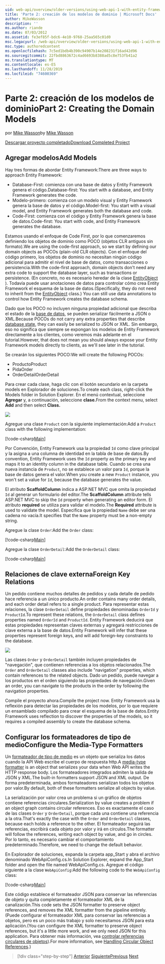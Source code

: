 ```yaml
---
uid: web-api/overview/older-versions/using-web-api-1-with-entity-framework-5/using-web-api-with-entity-framework-part-2
title: 'Parte 2: creación de los modelos de dominio | Microsoft Docs'
author: MikeWasson
description: ''
ms.author: riande
ms.date: 07/03/2012
ms.assetid: fe3ef85f-bdc6-4e10-9768-25aa565c01d0
msc.legacyurl: /web-api/overview/older-versions/using-web-api-1-with-entity-framework-5/using-web-api-with-entity-framework-part-2
msc.type: authoredcontent
ms.openlocfilehash: 7c5ed1bdb4b390c94907b14e208231f16ad42d96
ms.sourcegitcommit: 22fbd8863672c4ad6693b8388ad5c8e753fb41a2
ms.translationtype: MT
ms.contentlocale: es-ES
ms.lasthandoff: 11/28/2019
ms.locfileid: "74600369"
---
```

# <a name="part-2-creating-the-domain-models"></a><span data-ttu-id="c12e9-102">Parte 2: creación de los modelos de dominio</span><span class="sxs-lookup"><span data-stu-id="c12e9-102">Part 2: Creating the Domain Models</span></span>

<span data-ttu-id="c12e9-103">por [Mike Wasson](https://github.com/MikeWasson)</span><span class="sxs-lookup"><span data-stu-id="c12e9-103">by [Mike Wasson](https://github.com/MikeWasson)</span></span>

[<span data-ttu-id="c12e9-104">Descargar proyecto completado</span><span class="sxs-lookup"><span data-stu-id="c12e9-104">Download Completed Project</span></span>](https://code.msdn.microsoft.com/ASP-NET-Web-API-with-afa30545)

## <a name="add-models"></a><span data-ttu-id="c12e9-105">Agregar modelos</span><span class="sxs-lookup"><span data-stu-id="c12e9-105">Add Models</span></span>

<span data-ttu-id="c12e9-106">Hay tres formas de abordar Entity Framework:</span><span class="sxs-lookup"><span data-stu-id="c12e9-106">There are three ways to approach Entity Framework:</span></span>

- <span data-ttu-id="c12e9-107">Database-First: comienza con una base de datos y Entity Framework genera el código.</span><span class="sxs-lookup"><span data-stu-id="c12e9-107">Database-first: You start with a database, and Entity Framework generates the code.</span></span>
- <span data-ttu-id="c12e9-108">Modelo-primero: comienza con un modelo visual y Entity Framework genera la base de datos y el código.</span><span class="sxs-lookup"><span data-stu-id="c12e9-108">Model-first: You start with a visual model, and Entity Framework generates both the database and code.</span></span>
- <span data-ttu-id="c12e9-109">Code-First: comienza con el código y Entity Framework genera la base de datos.</span><span class="sxs-lookup"><span data-stu-id="c12e9-109">Code-first: You start with code, and Entity Framework generates the database.</span></span>

<span data-ttu-id="c12e9-110">Estamos usando el enfoque de Code First, por lo que comenzaremos definiendo los objetos de dominio como POCO (objetos CLR antiguos sin formato).</span><span class="sxs-lookup"><span data-stu-id="c12e9-110">We are using the code-first approach, so we start by defining our domain objects as POCOs (plain-old CLR objects).</span></span> <span data-ttu-id="c12e9-111">Con el enfoque del código primero, los objetos de dominio no necesitan ningún código adicional para admitir el nivel de base de datos, como transacciones o persistencia.</span><span class="sxs-lookup"><span data-stu-id="c12e9-111">With the code-first approach, domain objects don't need any extra code to support the database layer, such as transactions or persistence.</span></span> <span data-ttu-id="c12e9-112">(En concreto, no es necesario heredar de la clase [EntityObject](https://msdn.microsoft.com/library/system.data.objects.dataclasses.entityobject.aspx) ). Todavía puede usar anotaciones de datos para controlar cómo crea Entity Framework el esquema de la base de datos.</span><span class="sxs-lookup"><span data-stu-id="c12e9-112">(Specifically, they do not need to inherit from the [EntityObject](https://msdn.microsoft.com/library/system.data.objects.dataclasses.entityobject.aspx) class.) You can still use data annotations to control how Entity Framework creates the database schema.</span></span>

<span data-ttu-id="c12e9-113">Dado que los POCO no incluyen ninguna propiedad adicional que describa el estado de la [base de datos](https://msdn.microsoft.com/library/system.data.entitystate.aspx), se pueden serializar fácilmente a JSON o XML.</span><span class="sxs-lookup"><span data-stu-id="c12e9-113">Because POCOs do not carry any extra properties that describe [database state](https://msdn.microsoft.com/library/system.data.entitystate.aspx), they can easily be serialized to JSON or XML.</span></span> <span data-ttu-id="c12e9-114">Sin embargo, eso no significa que siempre se expongan los modelos de Entity Framework directamente a los clientes, como veremos más adelante en el tutorial.</span><span class="sxs-lookup"><span data-stu-id="c12e9-114">However, that does not mean you should always expose your Entity Framework models directly to clients, as we'll see later in the tutorial.</span></span>

<span data-ttu-id="c12e9-115">Se crearán los siguientes POCO:</span><span class="sxs-lookup"><span data-stu-id="c12e9-115">We will create the following POCOs:</span></span>

- <span data-ttu-id="c12e9-116">Producto</span><span class="sxs-lookup"><span data-stu-id="c12e9-116">Product</span></span>
- <span data-ttu-id="c12e9-117">Pida</span><span class="sxs-lookup"><span data-stu-id="c12e9-117">Order</span></span>
- <span data-ttu-id="c12e9-118">OrderDetail</span><span class="sxs-lookup"><span data-stu-id="c12e9-118">OrderDetail</span></span>

<span data-ttu-id="c12e9-119">Para crear cada clase, haga clic con el botón secundario en la carpeta models en Explorador de soluciones.</span><span class="sxs-lookup"><span data-stu-id="c12e9-119">To create each class, right-click the Models folder in Solution Explorer.</span></span> <span data-ttu-id="c12e9-120">En el menú contextual, seleccione **Agregar** y, a continuación, seleccione **clase.**</span><span class="sxs-lookup"><span data-stu-id="c12e9-120">From the context menu, select **Add** and then select **Class.**</span></span>

![](using-web-api-with-entity-framework-part-2/_static/image1.png)

<span data-ttu-id="c12e9-121">Agregue una clase `Product` con la siguiente implementación:</span><span class="sxs-lookup"><span data-stu-id="c12e9-121">Add a `Product` class with the following implementation:</span></span>

[!code-csharp[Main](using-web-api-with-entity-framework-part-2/samples/sample1.cs)]

<span data-ttu-id="c12e9-122">Por Convención, Entity Framework usa la propiedad `Id` como clave principal y la asigna a una columna de identidad en la tabla de base de datos.</span><span class="sxs-lookup"><span data-stu-id="c12e9-122">By convention, Entity Framework uses the `Id` property as the primary key and maps it to an identity column in the database table.</span></span> <span data-ttu-id="c12e9-123">Cuando se crea una nueva instancia de `Product`, no se establece un valor para `Id`, porque la base de datos genera el valor.</span><span class="sxs-lookup"><span data-stu-id="c12e9-123">When you create a new `Product` instance, you won't set a value for `Id`, because the database generates the value.</span></span>

<span data-ttu-id="c12e9-124">El atributo **ScaffoldColumn** indica a ASP.NET MVC que omita la propiedad `Id` al generar un formulario del editor.</span><span class="sxs-lookup"><span data-stu-id="c12e9-124">The **ScaffoldColumn** attribute tells ASP.NET MVC to skip the `Id` property when generating an editor form.</span></span> <span data-ttu-id="c12e9-125">El atributo **required** se utiliza para validar el modelo.</span><span class="sxs-lookup"><span data-stu-id="c12e9-125">The **Required** attribute is used to validate the model.</span></span> <span data-ttu-id="c12e9-126">Especifica que la propiedad `Name` debe ser una cadena no vacía.</span><span class="sxs-lookup"><span data-stu-id="c12e9-126">It specifies that the `Name` property must be a non-empty string.</span></span>

<span data-ttu-id="c12e9-127">Agregue la clase `Order`:</span><span class="sxs-lookup"><span data-stu-id="c12e9-127">Add the `Order` class:</span></span>

[!code-csharp[Main](using-web-api-with-entity-framework-part-2/samples/sample2.cs)]

<span data-ttu-id="c12e9-128">Agregue la clase `OrderDetail`:</span><span class="sxs-lookup"><span data-stu-id="c12e9-128">Add the `OrderDetail` class:</span></span>

[!code-csharp[Main](using-web-api-with-entity-framework-part-2/samples/sample3.cs)]

## <a name="foreign-key-relations"></a><span data-ttu-id="c12e9-129">Relaciones de clave externa</span><span class="sxs-lookup"><span data-stu-id="c12e9-129">Foreign Key Relations</span></span>

<span data-ttu-id="c12e9-130">Un pedido contiene muchos detalles de pedidos y cada detalle de pedido hace referencia a un único producto.</span><span class="sxs-lookup"><span data-stu-id="c12e9-130">An order contains many order details, and each order detail refers to a single product.</span></span> <span data-ttu-id="c12e9-131">Para representar estas relaciones, la clase `OrderDetail` define propiedades denominadas `OrderId` y `ProductId`.</span><span class="sxs-lookup"><span data-stu-id="c12e9-131">To represent these relations, the `OrderDetail` class defines properties named `OrderId` and `ProductId`.</span></span> <span data-ttu-id="c12e9-132">Entity Framework deducirá que estas propiedades representan claves externas y agregará restricciones de clave externa a la base de datos.</span><span class="sxs-lookup"><span data-stu-id="c12e9-132">Entity Framework will infer that these properties represent foreign keys, and will add foreign-key constraints to the database.</span></span>

![](using-web-api-with-entity-framework-part-2/_static/image2.png)

<span data-ttu-id="c12e9-133">Las clases `Order` y `OrderDetail` también incluyen propiedades de "navegación", que contienen referencias a los objetos relacionados.</span><span class="sxs-lookup"><span data-stu-id="c12e9-133">The `Order` and `OrderDetail` classes also include "navigation" properties, which contain references to the related objects.</span></span> <span data-ttu-id="c12e9-134">Dado un pedido, puede navegar a los productos en el orden siguiendo las propiedades de navegación.</span><span class="sxs-lookup"><span data-stu-id="c12e9-134">Given an order, you can navigate to the products in the order by following the navigation properties.</span></span>

<span data-ttu-id="c12e9-135">Compile el proyecto ahora.</span><span class="sxs-lookup"><span data-stu-id="c12e9-135">Compile the project now.</span></span> <span data-ttu-id="c12e9-136">Entity Framework usa la reflexión para detectar las propiedades de los modelos, por lo que requiere un ensamblado compilado para crear el esquema de la base de datos.</span><span class="sxs-lookup"><span data-stu-id="c12e9-136">Entity Framework uses reflection to discover the properties of the models, so it requires a compiled assembly to create the database schema.</span></span>

## <a name="configure-the-media-type-formatters"></a><span data-ttu-id="c12e9-137">Configurar los formateadores de tipo de medio</span><span class="sxs-lookup"><span data-stu-id="c12e9-137">Configure the Media-Type Formatters</span></span>

<span data-ttu-id="c12e9-138">Un [formateador de tipo de medio](../../formats-and-model-binding/media-formatters.md) es un objeto que serializa los datos cuando la API Web escribe el cuerpo de respuesta http.</span><span class="sxs-lookup"><span data-stu-id="c12e9-138">A [media-type formatter](../../formats-and-model-binding/media-formatters.md) is an object that serializes your data when Web API writes the HTTP response body.</span></span> <span data-ttu-id="c12e9-139">Los formateadores integrados admiten la salida de JSON y XML.</span><span class="sxs-lookup"><span data-stu-id="c12e9-139">The built-in formatters support JSON and XML output.</span></span> <span data-ttu-id="c12e9-140">De forma predeterminada, ambos formateadores serializan todos los objetos por valor.</span><span class="sxs-lookup"><span data-stu-id="c12e9-140">By default, both of these formatters serialize all objects by value.</span></span>

<span data-ttu-id="c12e9-141">La serialización por valor crea un problema si un gráfico de objetos contiene referencias circulares.</span><span class="sxs-lookup"><span data-stu-id="c12e9-141">Serialization by value creates a problem if an object graph contains circular references.</span></span> <span data-ttu-id="c12e9-142">Eso es exactamente el caso de las clases `Order` y `OrderDetail`, porque cada una contiene una referencia a la otra.</span><span class="sxs-lookup"><span data-stu-id="c12e9-142">That's exactly the case with the `Order` and `OrderDetail` classes, because each holds a reference to the other.</span></span> <span data-ttu-id="c12e9-143">El formateador seguirá las referencias, escribirá cada objeto por valor y irá en círculos.</span><span class="sxs-lookup"><span data-stu-id="c12e9-143">The formatter will follow the references, writing each object by value, and go in circles.</span></span> <span data-ttu-id="c12e9-144">Por lo tanto, es necesario cambiar el comportamiento predeterminado.</span><span class="sxs-lookup"><span data-stu-id="c12e9-144">Therefore, we need to change the default behavior.</span></span>

<span data-ttu-id="c12e9-145">En Explorador de soluciones, expanda la carpeta app\_Start y abra el archivo denominado WebApiConfig.cs.</span><span class="sxs-lookup"><span data-stu-id="c12e9-145">In Solution Explorer, expand the App\_Start folder and open the file named WebApiConfig.cs.</span></span> <span data-ttu-id="c12e9-146">Agregue el código siguiente a la clase `WebApiConfig`:</span><span class="sxs-lookup"><span data-stu-id="c12e9-146">Add the following code to the `WebApiConfig` class:</span></span>

[!code-csharp[Main](using-web-api-with-entity-framework-part-2/samples/sample4.cs?highlight=11)]

<span data-ttu-id="c12e9-147">Este código establece el formateador JSON para conservar las referencias de objeto y quita completamente el formateador XML de la canalización.</span><span class="sxs-lookup"><span data-stu-id="c12e9-147">This code sets the JSON formatter to preserve object references, and removes the XML formatter from the pipeline entirely.</span></span> <span data-ttu-id="c12e9-148">(Puede configurar el formateador XML para conservar las referencias a objetos, pero es un poco más trabajo y solo necesitamos JSON para esta aplicación.</span><span class="sxs-lookup"><span data-stu-id="c12e9-148">(You can configure the XML formatter to preserve object references, but it's a little more work, and we only need JSON for this application.</span></span> <span data-ttu-id="c12e9-149">Para obtener más información, vea [controlar referencias circulares de objetos](../../formats-and-model-binding/json-and-xml-serialization.md#handling_circular_object_references)).</span><span class="sxs-lookup"><span data-stu-id="c12e9-149">For more information, see [Handling Circular Object References](../../formats-and-model-binding/json-and-xml-serialization.md#handling_circular_object_references).)</span></span>

> [!div class="step-by-step"]
> <span data-ttu-id="c12e9-150">[Anterior](using-web-api-with-entity-framework-part-1.md)
> [Siguiente](using-web-api-with-entity-framework-part-3.md)</span><span class="sxs-lookup"><span data-stu-id="c12e9-150">[Previous](using-web-api-with-entity-framework-part-1.md)
[Next](using-web-api-with-entity-framework-part-3.md)</span></span>

